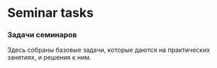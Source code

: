 ﻿# Seminar tasks
### **Задачи семинаров**
Здесь собраны базовые задачи, которые даются на практических занятиях, и решения к ним.
